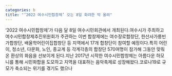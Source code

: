 ```yaml
---
categories: b
title: "‘2022 여수시민합창제’ 오는 8일 화려한 막 올려"
---
```

‘2022 여수시민합창제’가 다음 달 8일 여수시민회관에서 개최된다.여수시가 주최하고 여수시민합창제추진위원회가 주관하는 이번 합창제에는 여수장로합창단, 한산사가릉빈가합창단, 배울학어린이집합창단 등 지역에서 17개 합창단이 참여할 예정이다.특히 어린이, 청소년, 다문화, 노인, 종교계 등 각계각층의 합창단 570여명이 참가해 그동안 맞춰온 환상의 화음을 선보이게 된다.지난 2017년 시작한 여수시민합창제는 아름다운 하모니를 통해 시민화합을 도모하고 지역을 대표하는 음악축제로 성장해왔다.코로나19로 규모가 축소되는 위기를 겪기도 했으나